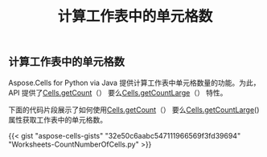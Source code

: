 ﻿---
title: 计算工作表中的单元格数
type: docs
weight: 40
url: /zh/python-java/count-the-number-of-cells-in-the-worksheet/
---
## **计算工作表中的单元格数**
Aspose.Cells for Python via Java 提供计算工作表中单元格数量的功能。为此，API 提供了[Cells.getCount](https://reference.aspose.com/cells/python/asposecells.api/cells#Count)（） 要么[Cells.getCountLarge](https://reference.aspose.com/cells/python/asposecells.api/cells#CountLarge)（） 特性。

下面的代码片段展示了如何使用[Cells.getCount](https://reference.aspose.com/cells/python/asposecells.api/cells#Count)（） 要么[Cells.getCountLarge](https://reference.aspose.com/cells/python/asposecells.api/cells#CountLarge)() 属性获取工作表中的单元格数。

{{< gist "aspose-cells-gists" "32e50c6aabc547111966569f3fd39694" "Worksheets-CountNumberOfCells.py" >}}
